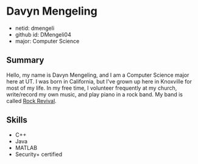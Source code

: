 # Davyn Mengeling
- netid: dmengeli
- github id: DMengeli04
- major: Computer Science

## Summary

Hello, my name is Davyn Mengeling, and I am a Computer Science major here at UT. I was born in California, but I've grown up here in Knoxville for most of my life. In my free time, I volunteer frequently at my church, write/record my own music, and play piano in a rock band. My band is called [Rock Revival](https://www.rockrevival.org). 

## Skills

- C++
- Java
- MATLAB
- Security+ certified


